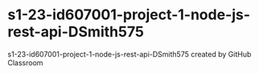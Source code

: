 # s1-23-id607001-project-1-node-js-rest-api-DSmith575
s1-23-id607001-project-1-node-js-rest-api-DSmith575 created by GitHub Classroom
